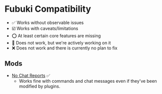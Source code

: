 # Fubuki Compatibility

- :white_check_mark: Works without observable issues
- :ballot_box_with_check: Works with caveats/limitations
- :o: At least certain core features are missing
- :hammer: Does not work, but we're actively working on it
- :x: Does not work and there is currently no plan to fix

## Mods

- [No Chat Reports](https://modrinth.com/mod/no-chat-reports) :white_check_mark:
  - Works fine with commands and chat messages even if they've been modified by plugins.
  
  